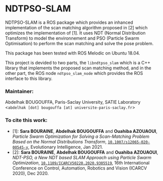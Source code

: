 NDTPSO-SLAM
===========

NDTPSO-SLAM is a ROS package which provides an inhanced implementation of the scan matching algorithm proposed in [2] which optimizes the implementation of [1].
It uses NDT (Normal Distribution Transform) to model the environnement and PSO (Particle Swarm Optimisation) to perform the scan matching and solve the pose problem.

This package has been tested with ROS Melodic on Ubuntu 18.04.

This project is devided to two parts, the `libndtpso_slam` which is a C++ library that implements the proposed scan matching method, and in the other part, the ROS node `ndtpso_slam_node` which provides the ROS interface to this library.

### Maintainer:
Abdelhak BOUGOUFFA, Paris-Saclay University, SATIE Laboratory
<`abdelhak [dot] bougouffa [at] universite-paris-saclay.fr`>

### To cite this work:
- [1]: **Sara BOURAINE**, **Abdelhak BOUGOUFFA** and **Ouahiba AZOUAOUI**, _Particle Swarm Optimization for Solving a Scan-Matching Problem Based on the Normal Distributions Transform_, [`10.1007/s12065-020-00545-y`](https://doi.org/10.1007/s12065-020-00545-y), Evolutionary Intelligence, Jan 2021.
- [2]: **Sara BOURAINE**, **Abdelhak BOUGOUFFA** and **Ouahiba AZOUAOUI**, _NDT-PSO, a New NDT based SLAM Approach using Particle Swarm Optimization_, [`10.1109/ICARCV50220.2020.9305519`](https://doi.org/10.1109/ICARCV50220.2020.9305519), 16th International Conference on Control, Automation, Robotics and Vision (ICARCV 2020), Dec 2020.
